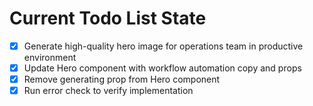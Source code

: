 <!-- DO NOT EDIT - Managed by todo_list tool -->
<!-- Updated: 2025-10-27T20:48:15.489Z -->

# Current Todo List State

- [x] Generate high-quality hero image for operations team in productive environment
- [x] Update Hero component with workflow automation copy and props
- [x] Remove generating prop from Hero component
- [x] Run error check to verify implementation
